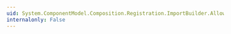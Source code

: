 ```yaml
---
uid: System.ComponentModel.Composition.Registration.ImportBuilder.AllowDefault
internalonly: False
---
```

